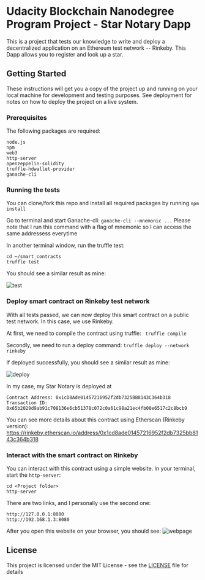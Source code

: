# Udacity Blockchain Nanodegree Program Project - Star Notary Dapp
This is a project that tests our knowledge to write and deploy a decentralized application on an Ethereum test network -- Rinkeby. This Dapp allows you to register and look up a star.

## Getting Started
These instructions will get you a copy of the project up and running on your local machine for development and testing purposes. See deployment for notes on how to deploy the project on a live system.

### Prerequisites
The following packages are required:
```
node.js
npm
web3
http-server
openzeppelin-solidity
truffle-hdwallet-provider
ganache-cli
```

### Running the tests
You can clone/fork this repo and install all required packages by running ``npm install``

Go to terminal and start Ganache-cli:
``ganache-cli --mnemonic ...``
Please note that I run this command with a flag of mnemonic so I can access the same addressess everytime

In another terminal window, run the truffle test:
```
cd ~/smart_contracts
truffle test
```
You should see a similar result as mine:

![test](https://github.com/chuanqin3/Udacity-Blockchain-Ethereum-Project/blob/master/img/test.png)

### Deploy smart contract on Rinkeby test network
With all tests passed, we can now deploy this smart contract on a public test network. In this case, we use Rinkeby.

At first, we need to compile the contract using truffle:
`` truffle compile``

Secondly, we need to run a deploy command:
``truffle deploy --network rinkeby``

If deployed successfully, you should see a similar result as mine:

![deploy](https://github.com/chuanqin3/Udacity-Blockchain-Ethereum-Project/blob/master/img/deploy.png)

In my case, my Star Notary is deployed at
```
Contract Address: 0x1cD8Ade01457216952f2db7325BB8143C364b318
Transaction ID: 0x65b2029d9ab91c708136e6cb51378c072c0a61c98a21ec4fb00e6517c2c8bcb9
```
You can see more details about this contract using Etherscan (Rinkeby version): https://rinkeby.etherscan.io/address/0x1cd8ade01457216952f2db7325bb8143c364b318

### Interact with the smart contract on Rinkeby
You can interact with this contract using a simple website. In your terminal, start the `http-server`:
```
cd <Project folder>
http-server
```
There are two links, and I personally use the second one:
```
http://127.0.0.1:8080
http://192.168.1.3:8080
```

After you open this website on your browser, you should see:
![webpage](https://github.com/chuanqin3/Udacity-Blockchain-Ethereum-Project/blob/master/img/webpage.png)

## License
This project is licensed under the MIT License - see the [LICENSE](LICENSE) file for details
